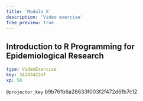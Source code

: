 ```yaml
---
title: 'Module X'
description: 'Video exercise'
free_preview: true
---
```


## Introduction to R Programming for Epidemiological Research

```yaml
type: VideoExercise
key: 34243422ef
xp: 50
```

`@projector_key`
b9b76fb6a28633f003f2f472d6fb7c12

